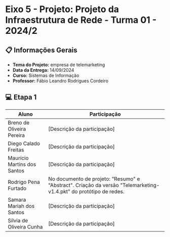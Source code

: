# Eixo 5 - Projeto: Projeto da Infraestrutura de Rede - Turma 01 - 2024/2

## 📋 Informações Gerais 

- **Tema do Projeto:** empresa de telemarketing
- **Data da Entrega:** 14/09/2024
- **Curso:** Sistemas de Informação
- **Professor:** Fábio Leandro Rodrigues Cordeiro

## 💻 Etapa 1

| Aluno                | Participação                             |
|----------------------|-----------------------------------------|
| Breno de Oliveira Pereira    | [Descrição da participação]             |
| Diego Calado Freitas    | [Descrição da participação]             |
| Maurício Martins dos Santos    | [Descrição da participação]             |
| Rodrigo Pena Furtado    | No documento de projeto: "Resumo" e "Abstract". Criação da versão "Telemarketing-v1.4.pkt" do protótipo de redes.|
| Samara Mariah dos Santos    | [Descrição da participação]             |
| Sílvia de Oliveira Cunha    | [Descrição da participação]             |







